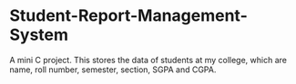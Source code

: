 # Student-Report-Management-System
A mini C project. This stores the data of students at my college, which are name, roll number, semester, section, SGPA and CGPA. 
